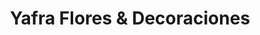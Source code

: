 ---
title: "Yafra Flores & Decoraciones"
url: /bogota/yafra-flores-und-decoraciones/
shop: Blumen
---